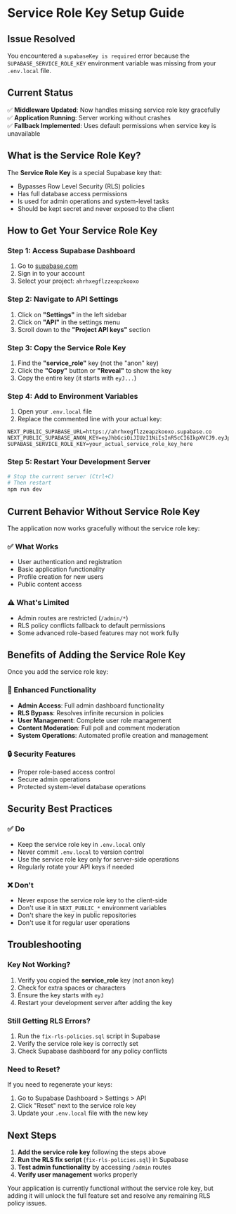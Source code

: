# Service Role Key Setup Guide

## Issue Resolved

You encountered a `supabaseKey is required` error because the `SUPABASE_SERVICE_ROLE_KEY` environment variable was missing from your `.env.local` file.

## Current Status

✅ **Middleware Updated**: Now handles missing service role key gracefully  
✅ **Application Running**: Server working without crashes  
✅ **Fallback Implemented**: Uses default permissions when service key is unavailable  

## What is the Service Role Key?

The **Service Role Key** is a special Supabase key that:
- Bypasses Row Level Security (RLS) policies
- Has full database access permissions
- Is used for admin operations and system-level tasks
- Should be kept secret and never exposed to the client

## How to Get Your Service Role Key

### Step 1: Access Supabase Dashboard
1. Go to [supabase.com](https://supabase.com)
2. Sign in to your account
3. Select your project: `ahrhxegflzzeapzkooxo`

### Step 2: Navigate to API Settings
1. Click on **"Settings"** in the left sidebar
2. Click on **"API"** in the settings menu
3. Scroll down to the **"Project API keys"** section

### Step 3: Copy the Service Role Key
1. Find the **"service_role"** key (not the "anon" key)
2. Click the **"Copy"** button or **"Reveal"** to show the key
3. Copy the entire key (it starts with `eyJ...`)

### Step 4: Add to Environment Variables
1. Open your `.env.local` file
2. Replace the commented line with your actual key:

```env
NEXT_PUBLIC_SUPABASE_URL=https://ahrhxegflzzeapzkooxo.supabase.co
NEXT_PUBLIC_SUPABASE_ANON_KEY=eyJhbGciOiJIUzI1NiIsInR5cCI6IkpXVCJ9.eyJpc3MiOiJzdXBhYmFzZSIsInJlZiI6ImFocmh4ZWdmbHp6ZWFwemtvb3hvIiwicm9sZSI6ImFub24iLCJpYXQiOjE3NTY1NTM3OTksImV4cCI6MjA3MjEyOTc5OX0.E2v90d4mNzhW7EeqP8aluQ8UCEbhuCudhNb2NAb2Jpk
SUPABASE_SERVICE_ROLE_KEY=your_actual_service_role_key_here
```

### Step 5: Restart Your Development Server
```bash
# Stop the current server (Ctrl+C)
# Then restart
npm run dev
```

## Current Behavior Without Service Role Key

The application now works gracefully without the service role key:

### ✅ What Works
- User authentication and registration
- Basic application functionality
- Profile creation for new users
- Public content access

### ⚠️ What's Limited
- Admin routes are restricted (`/admin/*`)
- RLS policy conflicts fallback to default permissions
- Some advanced role-based features may not work fully

## Benefits of Adding the Service Role Key

Once you add the service role key:

### 🚀 Enhanced Functionality
- **Admin Access**: Full admin dashboard functionality
- **RLS Bypass**: Resolves infinite recursion in policies
- **User Management**: Complete user role management
- **Content Moderation**: Full poll and comment moderation
- **System Operations**: Automated profile creation and management

### 🔒 Security Features
- Proper role-based access control
- Secure admin operations
- Protected system-level database operations

## Security Best Practices

### ✅ Do
- Keep the service role key in `.env.local` only
- Never commit `.env.local` to version control
- Use the service role key only for server-side operations
- Regularly rotate your API keys if needed

### ❌ Don't
- Never expose the service role key to the client-side
- Don't use it in `NEXT_PUBLIC_*` environment variables
- Don't share the key in public repositories
- Don't use it for regular user operations

## Troubleshooting

### Key Not Working?
1. Verify you copied the **service_role** key (not anon key)
2. Check for extra spaces or characters
3. Ensure the key starts with `eyJ`
4. Restart your development server after adding the key

### Still Getting RLS Errors?
1. Run the `fix-rls-policies.sql` script in Supabase
2. Verify the service role key is correctly set
3. Check Supabase dashboard for any policy conflicts

### Need to Reset?
If you need to regenerate your keys:
1. Go to Supabase Dashboard > Settings > API
2. Click "Reset" next to the service role key
3. Update your `.env.local` file with the new key

## Next Steps

1. **Add the service role key** following the steps above
2. **Run the RLS fix script** (`fix-rls-policies.sql`) in Supabase
3. **Test admin functionality** by accessing `/admin` routes
4. **Verify user management** works properly

Your application is currently functional without the service role key, but adding it will unlock the full feature set and resolve any remaining RLS policy issues.